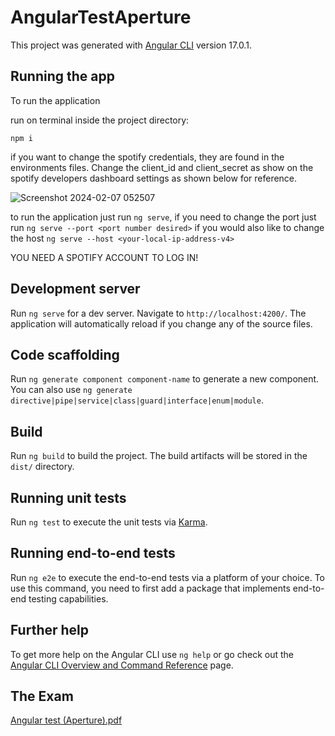 # AngularTestAperture

This project was generated with [Angular CLI](https://github.com/angular/angular-cli) version 17.0.1.

## Running the app

To run the application

run on terminal inside the project directory:

    npm i
if you want to change the spotify credentials, they are found in the environments files. Change the client_id and client_secret as show on the spotify developers dashboard settings as shown below for reference.

![Screenshot 2024-02-07 052507](https://github.com/MoeAS/Angular-Test-Aperture/assets/60234076/9786aafd-e25a-4862-8b7c-7b7f42f9332e)


to run the application just run `ng serve`, if you need to change the port just run `ng serve --port <port number desired>` if you would also like to change the host `ng serve --host <your-local-ip-address-v4>`

YOU NEED A SPOTIFY ACCOUNT TO LOG IN!

## Development server

Run `ng serve` for a dev server. Navigate to `http://localhost:4200/`. The application will automatically reload if you change any of the source files.

## Code scaffolding

Run `ng generate component component-name` to generate a new component. You can also use `ng generate directive|pipe|service|class|guard|interface|enum|module`.

## Build

Run `ng build` to build the project. The build artifacts will be stored in the `dist/` directory.

## Running unit tests

Run `ng test` to execute the unit tests via [Karma](https://karma-runner.github.io).

## Running end-to-end tests

Run `ng e2e` to execute the end-to-end tests via a platform of your choice. To use this command, you need to first add a package that implements end-to-end testing capabilities.

## Further help

To get more help on the Angular CLI use `ng help` or go check out the [Angular CLI Overview and Command Reference](https://angular.io/cli) page.

## The Exam

[Angular test (Aperture).pdf](https://github.com/MoeAS/Angular-Test-Aperture/files/14188653/Angular.test.Aperture.pdf)
